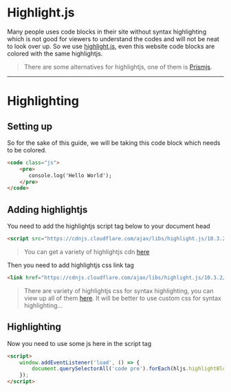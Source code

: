 # Highlight.js

Many people uses code blocks in their site without syntax highlighting which is not good for viewers to understand the codes and will not be neat to look over up. So we use [highlight.js](https://highlightjs.org/), even this website code blocks are colored with the same highlightjs.

> There are some alternatives for highlightjs, one of them is [Prismjs](https://prismjs.com/).

---

# Highlighting

## Setting up

So for the sake of this guide, we will be taking this code block which needs to be colored.

```html
<code class="js">
    <pre>
       console.log('Hello World');
    </pre>
</code>
```

## Adding highlightjs

You need to add the highlightjs script tag below to your document head

```html
<script src="https://cdnjs.cloudflare.com/ajax/libs/highlight.js/10.3.2/highlight.min.js" integrity="sha512-8DnqlIcZT5O7kn55WxWs0PnFyhwCqVEnsDpyHqcadSNtP0eqae406JmIoo2cXT5A42jnlcCw013sdkmK3mEJcQ==" crossorigin="anonymous"></script>
```

> You can get a variety of highlightjs cdn [here](https://cdnjs.com/libraries/highlight.js/)

Then you need to add highlightjs css link tag

```html
<link href="https://cdnjs.cloudflare.com/ajax/libs/highlight.js/10.3.2/styles/default.min.css" rel="stylesheet"/>
```

> There are variety of highlightjs css for syntax highlighting, you can view up all of them [here](https://highlightjs.org/static/demo/). It will be better to use custom css for syntax highlighting...

## Highlighting

Now you need to use some js here in the script tag

```html
<script>
    window.addEventListener('load', () => {
        document.querySelectorAll('code pre').forEach(hljs.highlightBlock); // This will highlight the element
    });
</script>
```